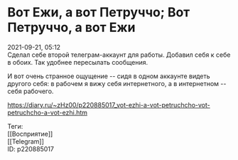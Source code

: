 Вот Ежи, а вот Петруччо; Вот Петруччо, а вот Ежи
=================================================

   
 2021-09-21, 05:12   
  Сделал себе второй телеграм-аккаунт для работы. Добавил себя к себе в обоих. Так удобнее пересылать сообщения.   
   
 И вот очень странное ощущение -- сидя в одном аккаунте видеть другого себя: в рабочем я вижу себя интернетного, а в интернетном -- себя рабочего.   
    
 <https://diary.ru/~zHz00/p220885017_vot-ezhi-a-vot-petruchcho-vot-petruchcho-a-vot-ezhi.htm>   
   
 Теги:   
 [[Восприятие]]   
 [[Telegram]]   
 ID: p220885017